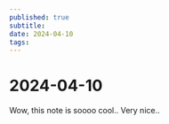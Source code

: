 ```yaml
---
published: true
subtitle: 
date: 2024-04-10
tags: 
---
```


# 2024-04-10
Wow, this note is soooo cool.. Very nice..